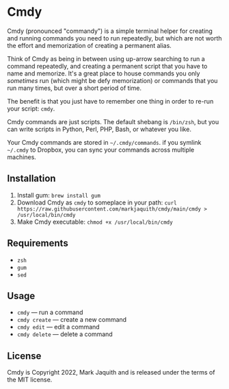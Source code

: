 # Cmdy

Cmdy (pronounced "commandy") is a simple terminal helper for creating and running commands you need to run repeatedly, but which are not worth the effort and memorization of creating a permanent alias.

Think of Cmdy as being in between using up-arrow searching to run a command repeatedly, and creating a permanent script that you have to name and memorize. It's a great place to house commands you only *sometimes* run (which might be defy memorization) or commands that you run many times, but over a short period of time.

The benefit is that you just have to remember one thing in order to re-run your script: `cmdy`.

Cmdy commands are just scripts. The default shebang is `/bin/zsh`, but you can write scripts in Python, Perl, PHP, Bash, or whatever you like.

Your Cmdy commands are stored in `~/.cmdy/commands`. if you symlink `~/.cmdy` to Dropbox, you can sync your commands across multiple machines.

## Installation

1. Install gum: `brew install gum`
2. Download Cmdy as `cmdy` to someplace in your path: `curl https://raw.githubusercontent.com/markjaquith/cmdy/main/cmdy > /usr/local/bin/cmdy`
3. Make Cmdy executable: `chmod +x /usr/local/bin/cmdy`

## Requirements

- `zsh`
- `gum`
- `sed`

## Usage

- `cmdy` — run a command
- `cmdy create` — create a new command
- `cmdy edit` — edit a command
- `cmdy delete` — delete a command

## License

Cmdy is Copyright 2022, Mark Jaquith and is released under the terms of the MIT license.
